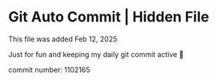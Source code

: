 # Git Auto Commit | Hidden File

This file was added Feb 12, 2025

Just for fun and keeping my daily git commit active 🤪

commit number: 1102165
